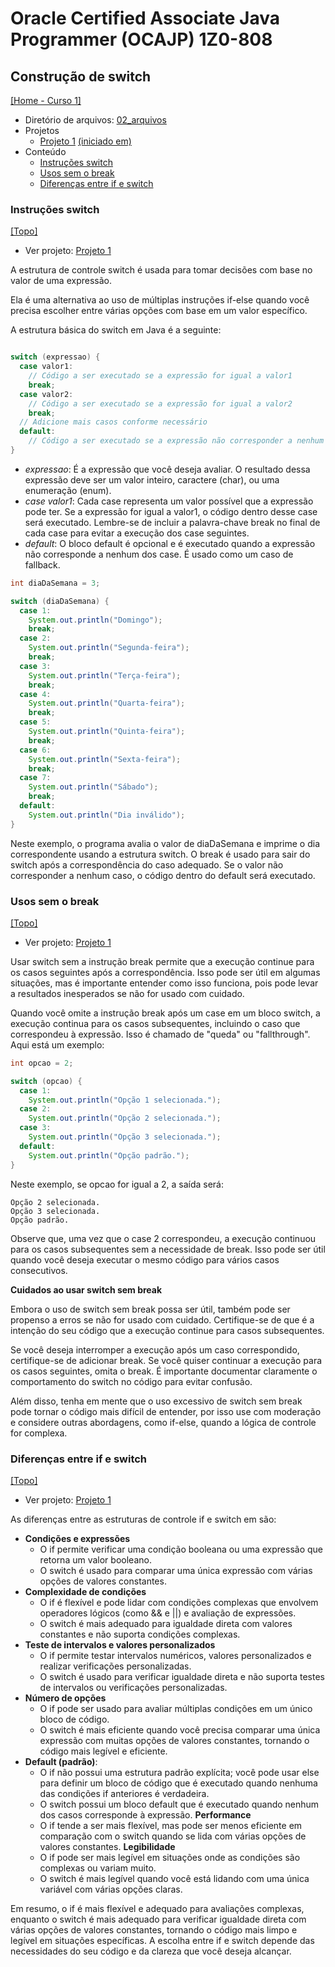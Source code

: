 # Oracle Certified Associate Java Programmer (OCAJP) 1Z0-808

## Construção de switch
[[Home - Curso 1]](../../README.md#curso-1)<br />

- Diretório de arquivos: [02_arquivos](./02_arquivos/)
- Projetos
  - [Projeto 1](./02_arquivos/proj_01/) [(iniciado em)](#instruções-switch)
- Conteúdo
  - [Instruções switch](#instruções-switch)
  - [Usos sem o break](#usos-sem-o-break)
  - [Diferenças entre if e switch](#diferenças-entre-if-e-switch)

### Instruções switch
[[Topo]](#)<br />

- Ver projeto: [Projeto 1](./02_arquivos/proj_01/)

A estrutura de controle switch é usada para tomar decisões com base no valor de uma expressão.

Ela é uma alternativa ao uso de múltiplas instruções if-else quando você precisa escolher entre várias opções com base em um valor específico.

A estrutura básica do switch em Java é a seguinte:

```java

switch (expressao) {
  case valor1:
    // Código a ser executado se a expressão for igual a valor1
    break;
  case valor2:
    // Código a ser executado se a expressão for igual a valor2
    break;
  // Adicione mais casos conforme necessário
  default:
    // Código a ser executado se a expressão não corresponder a nenhum dos casos
}
```
- *expressao*: É a expressão que você deseja avaliar. O resultado dessa expressão deve ser um valor inteiro, caractere (char), ou uma enumeração (enum).
- *case valor1*: Cada case representa um valor possível que a expressão pode ter. Se a expressão for igual a valor1, o código dentro desse case será executado. Lembre-se de incluir a palavra-chave break no final de cada case para evitar a execução dos case seguintes.
- *default*: O bloco default é opcional e é executado quando a expressão não corresponde a nenhum dos case. É usado como um caso de fallback.

```java
int diaDaSemana = 3;

switch (diaDaSemana) {
  case 1:
    System.out.println("Domingo");
    break;
  case 2:
    System.out.println("Segunda-feira");
    break;
  case 3:
    System.out.println("Terça-feira");
    break;
  case 4:
    System.out.println("Quarta-feira");
    break;
  case 5:
    System.out.println("Quinta-feira");
    break;
  case 6:
    System.out.println("Sexta-feira");
    break;
  case 7:
    System.out.println("Sábado");
    break;
  default:
    System.out.println("Dia inválido");
}
```

Neste exemplo, o programa avalia o valor de diaDaSemana e imprime o dia correspondente usando a estrutura switch. O break é usado para sair do switch após a correspondência do caso adequado. Se o valor não corresponder a nenhum caso, o código dentro do default será executado.

### Usos sem o break
[[Topo]](#)<br />

- Ver projeto: [Projeto 1](./02_arquivos/proj_01/)

Usar switch sem a instrução break permite que a execução continue para os casos seguintes após a correspondência. Isso pode ser útil em algumas situações, mas é importante entender como isso funciona, pois pode levar a resultados inesperados se não for usado com cuidado.

Quando você omite a instrução break após um case em um bloco switch, a execução continua para os casos subsequentes, incluindo o caso que correspondeu à expressão. Isso é chamado de "queda" ou "fallthrough". Aqui está um exemplo:


```java
int opcao = 2;

switch (opcao) {
  case 1:
    System.out.println("Opção 1 selecionada.");
  case 2:
    System.out.println("Opção 2 selecionada.");
  case 3:
    System.out.println("Opção 3 selecionada.");
  default:
    System.out.println("Opção padrão.");
}
```

Neste exemplo, se opcao for igual a 2, a saída será:

```text
Opção 2 selecionada.
Opção 3 selecionada.
Opção padrão.
```

Observe que, uma vez que o case 2 correspondeu, a execução continuou para os casos subsequentes sem a necessidade de break. Isso pode ser útil quando você deseja executar o mesmo código para vários casos consecutivos.

**Cuidados ao usar switch sem break**

Embora o uso de switch sem break possa ser útil, também pode ser propenso a erros se não for usado com cuidado. Certifique-se de que é a intenção do seu código que a execução continue para casos subsequentes.

Se você deseja interromper a execução após um caso correspondido, certifique-se de adicionar break. Se você quiser continuar a execução para os casos seguintes, omita o break. É importante documentar claramente o comportamento do switch no código para evitar confusão.

Além disso, tenha em mente que o uso excessivo de switch sem break pode tornar o código mais difícil de entender, por isso use com moderação e considere outras abordagens, como if-else, quando a lógica de controle for complexa.

### Diferenças entre if e switch
[[Topo]](#)<br />

- Ver projeto: [Projeto 1](./02_arquivos/proj_01/)

As diferenças entre as estruturas de controle if e switch em são:

- **Condições e expressões**
  - O if permite verificar uma condição booleana ou uma expressão que retorna um valor booleano.
  - O switch é usado para comparar uma única expressão com várias opções de valores constantes.
- **Complexidade de condições**
  - O if é flexível e pode lidar com condições complexas que envolvem operadores lógicos (como && e ||) e avaliação de expressões.
  - O switch é mais adequado para igualdade direta com valores constantes e não suporta condições complexas.
- **Teste de intervalos e valores personalizados**
  - O if permite testar intervalos numéricos, valores personalizados e realizar verificações personalizadas.
  - O switch é usado para verificar igualdade direta e não suporta testes de intervalos ou verificações personalizadas.
- **Número de opções**
  - O if pode ser usado para avaliar múltiplas condições em um único bloco de código.
  - O switch é mais eficiente quando você precisa comparar uma única expressão com muitas opções de valores constantes, tornando o código mais legível e eficiente.
- **Default (padrão)**:
  - O if não possui uma estrutura padrão explícita; você pode usar else para definir um bloco de código que é executado quando nenhuma das condições if anteriores é verdadeira.
  - O switch possui um bloco default que é executado quando nenhum dos casos corresponde à expressão.
**Performance**
  - O if tende a ser mais flexível, mas pode ser menos eficiente em comparação com o switch quando se lida com várias opções de valores constantes.
**Legibilidade**
  - O if pode ser mais legível em situações onde as condições são complexas ou variam muito.
  - O switch é mais legível quando você está lidando com uma única variável com várias opções claras.

Em resumo, o if é mais flexível e adequado para avaliações complexas, enquanto o switch é mais adequado para verificar igualdade direta com várias opções de valores constantes, tornando o código mais limpo e legível em situações específicas. A escolha entre if e switch depende das necessidades do seu código e da clareza que você deseja alcançar.
